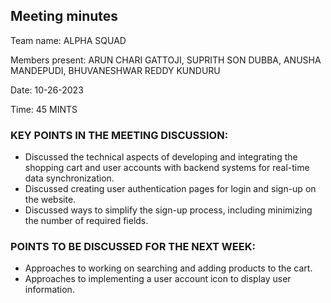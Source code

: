 ## Meeting minutes

Team name: ALPHA SQUAD

Members present: ARUN CHARI GATTOJI, SUPRITH SON DUBBA, ANUSHA MANDEPUDI, BHUVANESHWAR REDDY KUNDURU

Date: 10-26-2023

Time: 45 MINTS

### KEY POINTS IN THE MEETING DISCUSSION:

-	Discussed the technical aspects of developing and integrating the shopping 	cart and user accounts with backend systems for real-time data 				synchronization.
-	Discussed creating user authentication pages for login and sign-up on the 		website.
-	Discussed ways to simplify the sign-up process, including minimizing the 		number of required fields.

 
### POINTS TO BE DISCUSSED FOR THE NEXT WEEK: 

-	Approaches to working on searching and adding products to the cart.
-	Approaches to implementing a user account icon to display user information.
